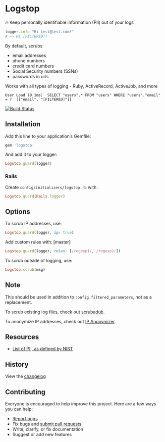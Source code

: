 # Logstop

:fire: Keep personally identifiable information (PII) out of your logs

```ruby
logger.info "Hi test@test.com!"
# => Hi [FILTERED]!
```

By default, scrubs:

- email addresses
- phone numbers
- credit card numbers
- Social Security numbers (SSNs)
- passwords in urls

Works with all types of logging - Ruby, ActiveRecord, ActiveJob, and more

```
User Load (0.1ms)  SELECT "users".* FROM "users" WHERE "users"."email" = ?  [["email", "[FILTERED]"]]
```

[![Build Status](https://travis-ci.org/ankane/logstop.svg?branch=master)](https://travis-ci.org/ankane/logstop)

## Installation

Add this line to your application’s Gemfile:

```ruby
gem 'logstop'
```

And add it to your logger:

```ruby
Logstop.guard(logger)
```

### Rails

Create `config/initializers/logstop.rb` with:

```ruby
Logstop.guard(Rails.logger)
```

## Options

To scrub IP addresses, use:

```ruby
Logstop.guard(logger, ip: true)
```

Add custom rules with: [master]

```ruby
Logstop.guard(logger, rules: [/regexp1/, /regexp2/])
```

To scrub outside of logging, use:

```ruby
Logstop.scrub(msg)
```

## Note

This should be used in addition to `config.filtered_parameters`, not as a replacement.

To scrub existing log files, check out [scrubadub](https://github.com/datascopeanalytics/scrubadub).

To anonymize IP addresses, check out [IP Anonymizer](https://github.com/ankane/ip_anonymizer).

## Resources

- [List of PII, as defined by NIST](https://en.wikipedia.org/wiki/Personally_identifiable_information#NIST_definition)

## History

View the [changelog](CHANGELOG.md)

## Contributing

Everyone is encouraged to help improve this project. Here are a few ways you can help:

- [Report bugs](https://github.com/ankane/logstop/issues)
- Fix bugs and [submit pull requests](https://github.com/ankane/logstop/pulls)
- Write, clarify, or fix documentation
- Suggest or add new features
